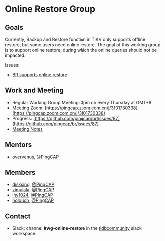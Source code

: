 # Online Restore Group

## Goals

Currently, Backup and Restore function in TiKV only supports offline restore, but some users need online restore.
The goal of this working group is to support online restore, during which the online queries should not be impacted.

Issues:
- [BR supports online restore](https://github.com/pingcap/br/issues/87)


## Work and Meeting

* Regular Working Group Meeting: 3pm on every Thursday at GMT+8.
* Meeting Zoom: [https://pingcap.zoom.com.cn/j/3101730338](https://pingcap.zoom.com.cn/j/3101730338)
* Progress: [https://github.com/pingcap/br/issues/87](https://github.com/pingcap/br/issues/87)
* [Meeting Notes](https://docs.google.com/document/d/1IeBGsHM2B6Eyio2qsRn-p_MuXBgcVdhtfwHj4zC2qSQ/edit?usp=sharing)

## Mentors

* [overvenus](https://github.com/overvenus), [@PingCAP](https://github.com/overvenus)

## Members

* [disksing](https://github.com/disksing), [@PingCAP](https://github.com/pingcap)
* [zimulala](https://github.com/zimulala), [@PingCAP](https://github.com/zimulala)
* [lhy1024](https://github.com/lhy1024), [@PingCAP](https://github.com/lhy1024)
* [nolouch](https://github.com/nolouch), [@PingCAP](https://github.com/nolouch)

## Contact

* Slack: channel **#wg-online-restore** in the
  [tidbcommunity](https://pingcap.com/tidbslack) slack workspace.
